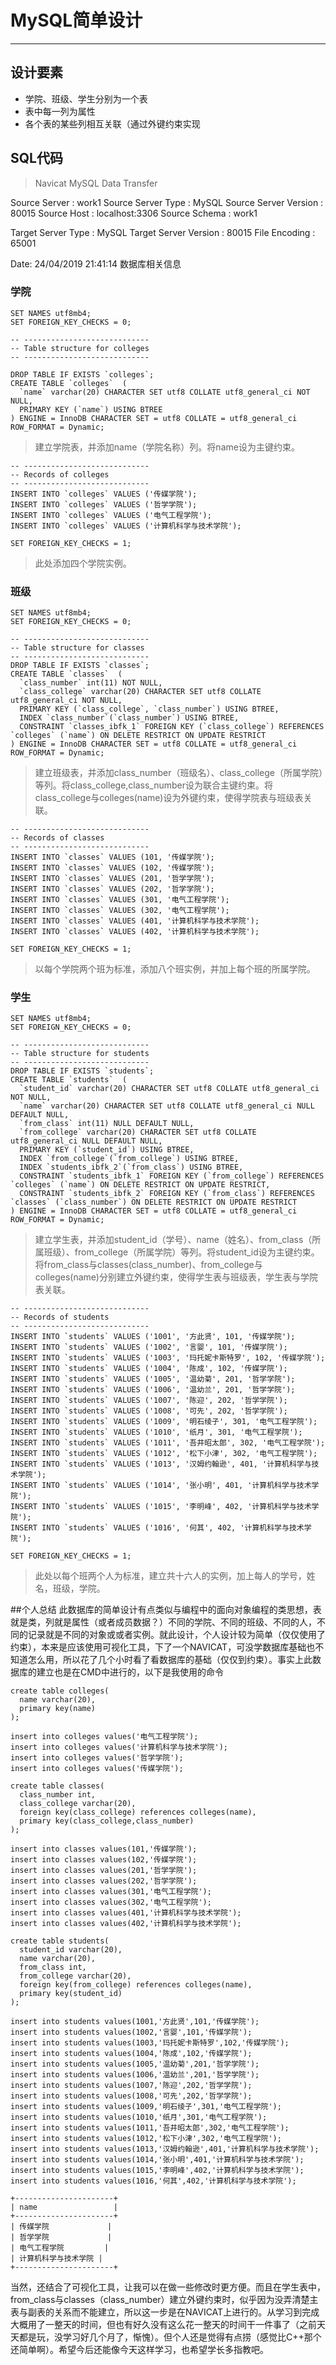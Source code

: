 # MySQL简单设计
---
## 设计要素
+ 学院、班级、学生分别为一个表
+ 表中每一列为属性
+ 各个表的某些列相互关联（通过外键约束实现

## SQL代码

>  Navicat MySQL Data Transfer

 Source Server         : work1
 Source Server Type    : MySQL
 Source Server Version : 80015
 Source Host           : localhost:3306
 Source Schema         : work1

 Target Server Type    : MySQL
 Target Server Version : 80015
 File Encoding         : 65001

 Date: 24/04/2019 21:41:14 数据库相关信息

### 学院

    SET NAMES utf8mb4;
    SET FOREIGN_KEY_CHECKS = 0;

    -- ----------------------------
    -- Table structure for colleges
    -- ----------------------------

    DROP TABLE IF EXISTS `colleges`;
    CREATE TABLE `colleges`  (
      `name` varchar(20) CHARACTER SET utf8 COLLATE utf8_general_ci NOT NULL,
      PRIMARY KEY (`name`) USING BTREE
    ) ENGINE = InnoDB CHARACTER SET = utf8 COLLATE = utf8_general_ci ROW_FORMAT = Dynamic;
> 建立学院表，并添加name（学院名称）列。将name设为主键约束。
   
    -- ----------------------------
    -- Records of colleges
    -- ----------------------------
    INSERT INTO `colleges` VALUES ('传媒学院');
    INSERT INTO `colleges` VALUES ('哲学学院');
    INSERT INTO `colleges` VALUES ('电气工程学院');
    INSERT INTO `colleges` VALUES ('计算机科学与技术学院');

    SET FOREIGN_KEY_CHECKS = 1;
> 此处添加四个学院实例。

### 班级
  
    SET NAMES utf8mb4;
    SET FOREIGN_KEY_CHECKS = 0;

    -- ----------------------------
    -- Table structure for classes
    -- ----------------------------
    DROP TABLE IF EXISTS `classes`;
    CREATE TABLE `classes`  (
      `class_number` int(11) NOT NULL,
      `class_college` varchar(20) CHARACTER SET utf8 COLLATE utf8_general_ci NOT NULL,
      PRIMARY KEY (`class_college`, `class_number`) USING BTREE,
      INDEX `class_number`(`class_number`) USING BTREE,
      CONSTRAINT `classes_ibfk_1` FOREIGN KEY (`class_college`) REFERENCES `colleges` (`name`) ON DELETE RESTRICT ON UPDATE RESTRICT
    ) ENGINE = InnoDB CHARACTER SET = utf8 COLLATE = utf8_general_ci ROW_FORMAT = Dynamic;
    
> 建立班级表，并添加class_number（班级名）、class_college（所属学院）等列。将class_college,class_number设为联合主键约束。将class_college与colleges(name)设为外键约束，使得学院表与班级表关联。

    -- ----------------------------
    -- Records of classes
    -- ----------------------------
    INSERT INTO `classes` VALUES (101, '传媒学院');
    INSERT INTO `classes` VALUES (102, '传媒学院');
    INSERT INTO `classes` VALUES (201, '哲学学院');
    INSERT INTO `classes` VALUES (202, '哲学学院');
    INSERT INTO `classes` VALUES (301, '电气工程学院');
    INSERT INTO `classes` VALUES (302, '电气工程学院');
    INSERT INTO `classes` VALUES (401, '计算机科学与技术学院');
    INSERT INTO `classes` VALUES (402, '计算机科学与技术学院');

    SET FOREIGN_KEY_CHECKS = 1;


> 以每个学院两个班为标准，添加八个班实例，并加上每个班的所属学院。

### 学生

    SET NAMES utf8mb4;
    SET FOREIGN_KEY_CHECKS = 0;

    -- ----------------------------
    -- Table structure for students
    -- ----------------------------
    DROP TABLE IF EXISTS `students`;
    CREATE TABLE `students`  (
      `student_id` varchar(20) CHARACTER SET utf8 COLLATE utf8_general_ci NOT NULL,
      `name` varchar(20) CHARACTER SET utf8 COLLATE utf8_general_ci NULL DEFAULT NULL,
      `from_class` int(11) NULL DEFAULT NULL,
      `from_college` varchar(20) CHARACTER SET utf8 COLLATE utf8_general_ci NULL DEFAULT NULL,
      PRIMARY KEY (`student_id`) USING BTREE,
      INDEX `from_college`(`from_college`) USING BTREE,
      INDEX `students_ibfk_2`(`from_class`) USING BTREE,
      CONSTRAINT `students_ibfk_1` FOREIGN KEY (`from_college`) REFERENCES `colleges` (`name`) ON DELETE RESTRICT ON UPDATE RESTRICT,
      CONSTRAINT `students_ibfk_2` FOREIGN KEY (`from_class`) REFERENCES `classes` (`class_number`) ON DELETE RESTRICT ON UPDATE RESTRICT
    ) ENGINE = InnoDB CHARACTER SET = utf8 COLLATE = utf8_general_ci ROW_FORMAT = Dynamic;
> 建立学生表，并添加student_id（学号）、name（姓名）、from_class（所属班级）、from_college（所属学院）等列。将student_id设为主键约束。将from_class与classes(class_number)、from_college与colleges(name)分别建立外键约束，使得学生表与班级表，学生表与学院表关联。
   
    -- ----------------------------
    -- Records of students
    -- ----------------------------
    INSERT INTO `students` VALUES ('1001', '方此贤', 101, '传媒学院');
    INSERT INTO `students` VALUES ('1002', '言婴', 101, '传媒学院');
    INSERT INTO `students` VALUES ('1003', '玛托妮卡斯特罗', 102, '传媒学院');
    INSERT INTO `students` VALUES ('1004', '陈成', 102, '传媒学院');
    INSERT INTO `students` VALUES ('1005', '温幼菊', 201, '哲学学院');
    INSERT INTO `students` VALUES ('1006', '温幼兰', 201, '哲学学院');
    INSERT INTO `students` VALUES ('1007', '陈迎', 202, '哲学学院');
    INSERT INTO `students` VALUES ('1008', '可先', 202, '哲学学院');
    INSERT INTO `students` VALUES ('1009', '明石绫子', 301, '电气工程学院');
    INSERT INTO `students` VALUES ('1010', '纸月', 301, '电气工程学院');
    INSERT INTO `students` VALUES ('1011', '吾井昭太郎', 302, '电气工程学院');
    INSERT INTO `students` VALUES ('1012', '松下小津', 302, '电气工程学院');
    INSERT INTO `students` VALUES ('1013', '汉姆约翰逊', 401, '计算机科学与技术学院');
    INSERT INTO `students` VALUES ('1014', '张小明', 401, '计算机科学与技术学院');
    INSERT INTO `students` VALUES ('1015', '李明峰', 402, '计算机科学与技术学院');
    INSERT INTO `students` VALUES ('1016', '何其', 402, '计算机科学与技术学院');

    SET FOREIGN_KEY_CHECKS = 1;
> 此处以每个班两个人为标准，建立共十六人的实例，加上每人的学号，姓名，班级，学院。

##个人总结
  此数据库的简单设计有点类似与编程中的面向对象编程的类思想，表就是类，列就是属性（或者成员数据？）不同的学院、不同的班级、不同的人，不同的记录就是不同的对象或或者实例。就此设计，个人设计较为简单（仅仅使用了约束），本来是应该使用可视化工具，下了一个NAVICAT，可没学数据库基础也不知道怎么用，所以花了几个小时看了看数据库的基础（仅仅到约束）。事实上此数据库的建立也是在CMD中进行的，以下是我使用的命令

    create table colleges(
      name varchar(20),
      primary key(name)
    );

    insert into colleges values('电气工程学院');
    insert into colleges values('计算机科学与技术学院');
    insert into colleges values('哲学学院');
    insert into colleges values('传媒学院');

    create table classes(
      class_number int,
      class_college varchar(20),
      foreign key(class_college) references colleges(name),
      primary key(class_college,class_number)
    );
  
    insert into classes values(101,'传媒学院');
    insert into classes values(102,'传媒学院');  
    insert into classes values(201,'哲学学院');  
    insert into classes values(202,'哲学学院');  
    insert into classes values(301,'电气工程学院');  
    insert into classes values(302,'电气工程学院');  
    insert into classes values(401,'计算机科学与技术学院');  
    insert into classes values(402,'计算机科学与技术学院');  

    create table students(
      student_id varchar(20),
      name varchar(20),
      from_class int,
      from_college varchar(20),
      foreign key(from_college) references colleges(name),
      primary key(student_id)
    );

    insert into students values(1001,'方此贤',101,'传媒学院');
    insert into students values(1002,'言婴',101,'传媒学院');
    insert into students values(1003,'玛托妮卡斯特罗',102,'传媒学院');
    insert into students values(1004,'陈成',102,'传媒学院');
    insert into students values(1005,'温幼菊',201,'哲学学院');
    insert into students values(1006,'温幼兰',201,'哲学学院');
    insert into students values(1007,'陈迎',202,'哲学学院');
    insert into students values(1008,'可先',202,'哲学学院');
    insert into students values(1009,'明石绫子',301,'电气工程学院');
    insert into students values(1010,'纸月',301,'电气工程学院');
    insert into students values(1011,'吾井昭太郎',302,'电气工程学院');
    insert into students values(1012,'松下小津',302,'电气工程学院');
    insert into students values(1013,'汉姆约翰逊',401,'计算机科学与技术学院');
    insert into students values(1014,'张小明',401,'计算机科学与技术学院');
    insert into students values(1015,'李明峰',402,'计算机科学与技术学院');
    insert into students values(1016,'何其',402,'计算机科学与技术学院');
    
    +----------------------+
    | name                 |
    +----------------------+
    | 传媒学院             |
    | 哲学学院             |
    | 电气工程学院         |
    | 计算机科学与技术学院 |
    +----------------------+

当然，还结合了可视化工具，让我可以在做一些修改时更方便。而且在学生表中，from_class与classes（class_number）建立外键约束时，似乎因为没弄清楚主表与副表的关系而不能建立，所以这一步是在NAVICAT上进行的。从学习到完成大概用了一整天的时间，但也有好久没有这么花一整天的时间干一件事了（之前天天都是玩，没学习好几个月了，惭愧）。但个人还是觉得有点捞（感觉比C++那个还简单啊）。希望今后还能像今天这样学习，也希望学长多指教吧。

